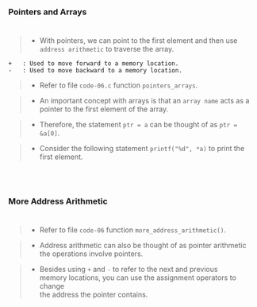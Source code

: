 ### Pointers and Arrays
#

> - With pointers, we can point to the first element and then use
    `address arithmetic` to traverse the array.

```plaintext
+   : Used to move forward to a memory location.
-   : Used to move backward to a memory location.
```

> - Refer to file `code-06.c` function `pointers_arrays`.

> - An important concept with arrays is that an `array name` acts as
    a pointer to the first element of the array.

> - Therefore, the statement `ptr = a` can be thought of as `ptr = &a[0]`.

> - Consider the following statement `printf("%d", *a)` to print the first
    element.

<br />
<br />



### More Address Arithmetic
#

> - Refer to file `code-06` function `more_address_arithmetic()`.

> - Address arithmetic can also be thought of as pointer arithmetic <br />
    the operations involve pointers.

> - Besides using `+` and `-` to refer to the next and previous <br />
    memory locations, you can use the assignment operators to change <br />
    the address the pointer contains.
